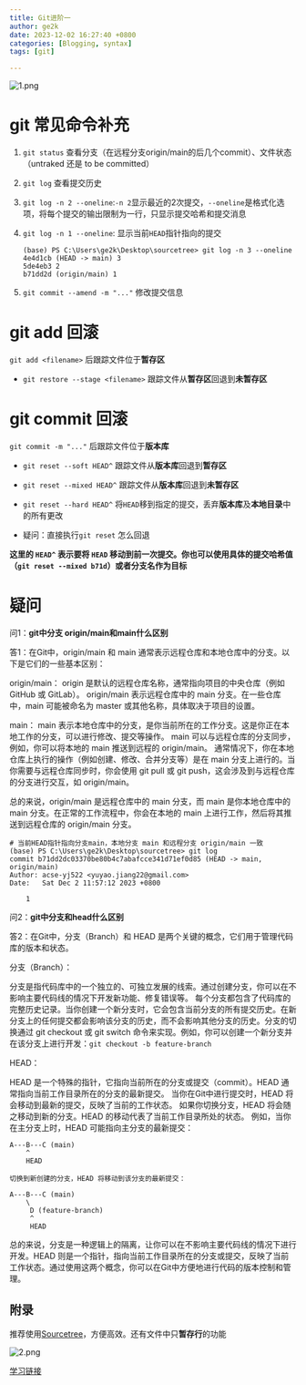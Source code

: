 ```yaml
---
title: Git进阶一
author: ge2k
date: 2023-12-02 16:27:40 +0800
categories: [Blogging, syntax]
tags: [git]

---
```


![1.png](https://i.ibb.co/KwYBcwm/1.png)

# git 常见命令补充

1. `git status` 查看分支（在远程分支origin/main的后几个commit）、文件状态（untraked 还是 to be committed）

2. `git log` 查看提交历史

3. `git log -n 2 --oneline`:`-n 2`显示最近的2次提交，`--oneline`是格式化选项，将每个提交的输出限制为一行，只显示提交哈希和提交消息

4. `git log -n 1 --oneline`: 显示当前`HEAD`指针指向的提交

    ```shell
    (base) PS C:\Users\ge2k\Desktop\sourcetree> git log -n 3 --oneline
    4e4d1cb (HEAD -> main) 3
    5de4eb3 2
    b71dd2d (origin/main) 1
    ```

5. `git commit --amend -m "..."` 修改提交信息


# git add 回滚
`git add <filename>` 后跟踪文件位于**暂存区**

- `git restore --stage <filename>` 跟踪文件从**暂存区**回退到**未暂存区**


# git commit 回滚

`git commit -m "..."` 后跟踪文件位于**版本库**

- `git reset --soft HEAD^` 跟踪文件从**版本库**回退到**暂存区**

- `git reset --mixed HEAD^` 跟踪文件从**版本库**回退到**未暂存区**

- `git reset --hard HEAD^` 将`HEAD`移到指定的提交，丢弃**版本库**及**本地目录**中的所有更改

- 疑问：直接执行`git reset` 怎么回退

**这里的 `HEAD^` 表示要将 `HEAD` 移动到前一次提交。你也可以使用具体的提交哈希值（`git reset --mixed b71d`）或者分支名作为目标**


# 疑问

问1：**git中分支 origin/main和main什么区别**

答1：在Git中，origin/main 和 main 通常表示远程仓库和本地仓库中的分支。以下是它们的一些基本区别：

origin/main：
origin 是默认的远程仓库名称，通常指向项目的中央仓库（例如 GitHub 或 GitLab）。
origin/main 表示远程仓库中的 main 分支。在一些仓库中，main 可能被命名为 master 或其他名称，具体取决于项目的设置。

main：
main 表示本地仓库中的分支，是你当前所在的工作分支。这是你正在本地工作的分支，可以进行修改、提交等操作。
main 可以与远程仓库的分支同步，例如，你可以将本地的 main 推送到远程的 origin/main。
通常情况下，你在本地仓库上执行的操作（例如创建、修改、合并分支等）是在 main 分支上进行的。当你需要与远程仓库同步时，你会使用 git pull 或 git push，这会涉及到与远程仓库的分支进行交互，如 origin/main。

总的来说，origin/main 是远程仓库中的 main 分支，而 main 是你本地仓库中的 main 分支。在正常的工作流程中，你会在本地的 main 上进行工作，然后将其推送到远程仓库的 origin/main 分支。

```shell
# 当前HEAD指针指向分支main，本地分支 main 和远程分支 origin/main 一致
(base) PS C:\Users\ge2k\Desktop\sourcetree> git log
commit b71dd2dc03370be80b4c7abafcce341d71ef0d85 (HEAD -> main, origin/main)
Author: acse-yj522 <yuyao.jiang22@gmail.com>
Date:   Sat Dec 2 11:57:12 2023 +0800

    1
```

问2：**git中分支和head什么区别**

答2：在Git中，分支（Branch）和 HEAD 是两个关键的概念，它们用于管理代码库的版本和状态。

分支（Branch）：

分支是指代码库中的一个独立的、可独立发展的线索。通过创建分支，你可以在不影响主要代码线的情况下开发新功能、修复错误等。
每个分支都包含了代码库的完整历史记录。当你创建一个新分支时，它会包含当前分支的所有提交历史。在新分支上的任何提交都会影响该分支的历史，而不会影响其他分支的历史。分支的切换通过 git checkout 或 git switch 命令来实现。例如，你可以创建一个新分支并在该分支上进行开发：`git checkout -b feature-branch`

HEAD：

HEAD 是一个特殊的指针，它指向当前所在的分支或提交（commit）。HEAD 通常指向当前工作目录所在的分支的最新提交。
当你在Git中进行提交时，HEAD 将会移动到最新的提交，反映了当前的工作状态。
如果你切换分支，HEAD 将会随之移动到新的分支。HEAD 的移动代表了当前工作目录所处的状态。
例如，当你在主分支上时，HEAD 可能指向主分支的最新提交：

```
A---B---C (main)
    ^
    HEAD

切换到新创建的分支，HEAD 将移动到该分支的最新提交：

A---B---C (main)
    \
     D (feature-branch)
     ^
     HEAD
```

总的来说，分支是一种逻辑上的隔离，让你可以在不影响主要代码线的情况下进行开发。HEAD 则是一个指针，指向当前工作目录所在的分支或提交，反映了当前工作状态。通过使用这两个概念，你可以在Git中方便地进行代码的版本控制和管理。

## 附录

推荐使用[Sourcetree](https://www.sourcetreeapp.com/)，方便高效。还有文件中只**暂存行**的功能

![2.png](https://i.ibb.co/sVss3BY/2.png)

[学习链接](https://www.bilibili.com/video/BV1iu4y157Cz/?spm_id_from=333.788&vd_source=890879be0041154ef8107bc3fadcc7c4)